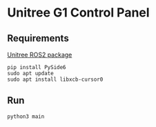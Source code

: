 # Unitree G1 Control Panel

## Requirements

[Unitree ROS2 package](https://github.com/unitreerobotics/unitree_ros2)

````
pip install PySide6
sudo apt update
sudo apt install libxcb-cursor0

````

## Run
````
python3 main
````